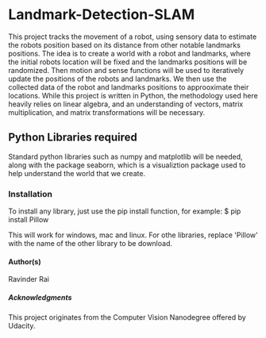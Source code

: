 # Landmark-Detection-SLAM

This project tracks the movement of a robot, using sensory data to estimate the robots position based on its distance from other notable landmarks positions. The idea is to create a world with a robot and landmarks, where the initial robots location will be fixed and the landmarks positions will be randomized. Then motion and sense functions will be used to iteratively update the positions of the robots and landmarks. We then use the collected data of the robot and landmarks positions to approoximate their locations.
While this project is written in Python, the methodology used here heavily relies on linear algebra, and an understanding of vectors, matrix multiplication, 
and matrix transformations will be necessary. 

## Python Libraries required
Standard python libraries such as numpy and matplotlib will be needed, along with the package seaborn, which is a visualiztion package used to help understand the world that we create.

### Installation
To install any library, just use the pip install function, for example:
$ pip install Pillow

This will work for windows, mac and linux. For othe libraries, replace 'Pillow' with the name of the other library to be download.

#### Author(s)

Ravinder Rai

##### Acknowledgments
This project originates from the Computer Vision Nanodegree offered by Udacity. 

